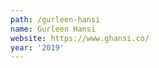 ```yaml
---
path: /gurleen-hansi
name: Gurleen Hansi
website: https://www.ghansi.co/
year: '2019'
---
```

